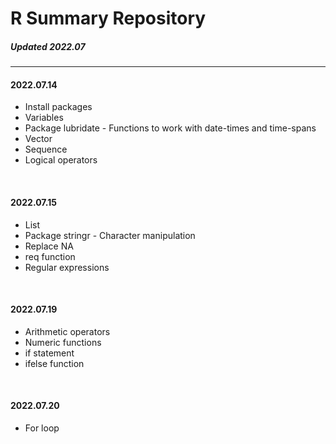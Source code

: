 # R Summary Repository
##### _Updated 2022.07_

----

#### 2022.07.14
- Install packages
- Variables
- Package lubridate - Functions to work with date-times and time-spans
- Vector
- Sequence
- Logical operators
<br/>

#### 2022.07.15
- List
- Package stringr - Character manipulation
- Replace NA
- req function
- Regular expressions
<br/>

#### 2022.07.19
- Arithmetic operators
- Numeric functions
- if statement
- ifelse function
<br/>

#### 2022.07.20
- For loop